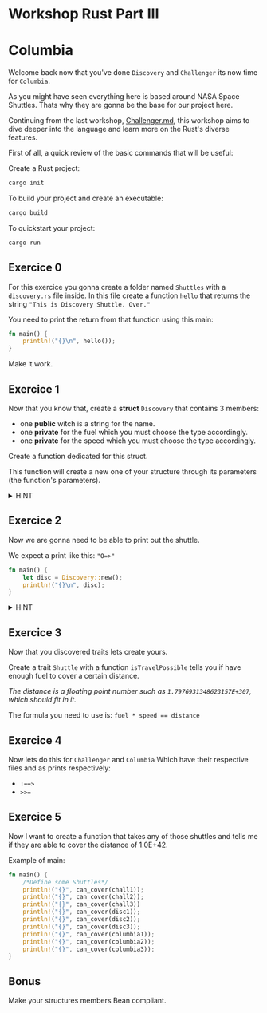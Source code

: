 # Workshop Rust Part III

# Columbia

Welcome back now that you've done `Discovery` and `Challenger` its now time for `Columbia`.

As you might have seen everything here is based around NASA Space Shuttles.
Thats why they are gonna be the base for our project here.

Continuing from the last workshop, [Challenger.md](https://github.com/MartinFillon/Workshop-rust/blob/main/Challenger.md), this workshop aims to dive deeper into the language and learn more on the Rust's diverse features.

First of all, a quick review of the basic commands that will be useful:

Create a Rust project:
```sh
cargo init
```

To build your project and create an executable:
```sh
cargo build
```

To quickstart your project:
```sh
cargo run
```

## Exercice 0

For this exercice you gonna create a folder named `Shuttles` with a `discovery.rs` file inside.
In this file create a function `hello` that returns the string `"This is Discovery Shuttle. Over."`

You need to print the return from that function using this main:

```rust
fn main() {
    println!("{}\n", hello());
}
```

Make it work.

## Exercice 1

Now that you know that, create a **struct** `Discovery` that contains 3 members:
- one **public** witch is a string for the name.
- one **private** for the fuel which you must choose the type accordingly.
- one **private** for the speed which you must choose the type accordingly.

Create a function dedicated for this struct.

This function will create a new one of your structure through its parameters (the function's parameters).

<details>
  <summary> HINT </summary>

  Look at `impl`

</details>

## Exercice 2

Now we are gonna need to be able to print out the shuttle.

We expect a print like this: `"O=>"`

```rust
fn main() {
    let disc = Discovery::new();
    println!("{}\n", disc);
}
```

<details>
  <summary> HINT </summary>

  Look at `Display`

</details>

## Exercice 3

Now that you discovered traits lets create yours.

Create a trait `Shuttle` with a function `isTravelPossible` tells you if have enough fuel to cover a certain distance.

*The distance is a floating point number such as `1.7976931348623157E+307`, which should fit in it.*

The formula you need to use is: `fuel * speed == distance`

## Exercice 4

Now lets do this for `Challenger` and `Columbia`
Which have their respective files and as prints respectively:

- `!==>`
- `>>=`

## Exercice 5

Now I want to create a function that takes any of those shuttles and tells me if they are able to cover the distance of 1.0E+42.

Example of main:

```rust
fn main() {
    /*Define some Shuttles*/
    println!("{}", can_cover(chall1));
    println!("{}", can_cover(chall2));
    println!("{}", can_cover(chall3))
    println!("{}", can_cover(disc1));
    println!("{}", can_cover(disc2));
    println!("{}", can_cover(disc3));
    println!("{}", can_cover(columbia1));
    println!("{}", can_cover(columbia2));
    println!("{}", can_cover(columbia3));
}
```

## Bonus

Make your structures members Bean compliant.
